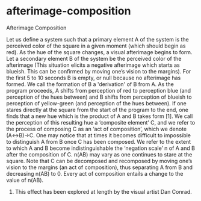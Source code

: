 ﻿# afterimage-composition
 
Afterimage Composition

Let us define a system such that a primary element A of the system is the perceived color of the square in a given moment (which should begin as red). As the hue of the square changes, a visual afterimage begins to form. Let a secondary element B of the system be the perceived color of the afterimage (This situation elicits a negative afterimage which starts as blueish. This can be confirmed by moving one’s vision to the margins). For the first 5 to 10 seconds B is empty, or null because no afterimage has formed. We call the formation of B a 'derivation' of B from A. As the program proceeds, A shifts from perception of red to perception blue (and perception of the hues between) and B shifts from perception of blueish to perception of yellow-green (and perception of the hues between). If one stares directly at the square from the start of the program to the end, one finds that a new hue which is the product of A and B takes form [1]. We call the perception of this resulting hue a ‘composite element’ C, and we refer to the process of composing C as an ‘act of composition’, which we denote (A↔B)→C. One may notice that at times it becomes difficult to impossible to distinguish A from B once C has been composed. We refer to the extent to which A and B become indistinguishable the ‘negation scale’ n of A and B after the composition of C. n(AB) may vary as one continues to stare at the square. Note that C can be decomposed and recomposed by moving one’s vision to the margins (an act of composition), thus separating A from B and decreasing n(AB) to 0. Every act of composition entails a change to the value of n(AB).   


1. This effect has been explored at length by the visual artist Dan Conrad.

